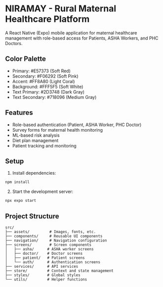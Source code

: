 # NIRAMAY - Rural Maternal Healthcare Platform

A React Native (Expo) mobile application for maternal healthcare management with role-based access for Patients, ASHA Workers, and PHC Doctors.

## Color Palette
- Primary: #E57373 (Soft Red)
- Secondary: #F06292 (Soft Pink)
- Accent: #FF8A80 (Light Coral)
- Background: #FFF5F5 (Soft White)
- Text Primary: #2D3748 (Dark Gray)
- Text Secondary: #718096 (Medium Gray)

## Features
- Role-based authentication (Patient, ASHA Worker, PHC Doctor)
- Survey forms for maternal health monitoring
- ML-based risk analysis
- Diet plan management
- Patient tracking and monitoring

## Setup
1. Install dependencies:
```bash
npm install
```

2. Start the development server:
```bash
npx expo start
```

## Project Structure
```
src/
├── assets/         # Images, fonts, etc.
├── components/     # Reusable UI components
├── navigation/     # Navigation configuration
├── screens/        # Screen components
│   ├── asha/      # ASHA worker screens
│   ├── doctor/    # Doctor screens
│   ├── patient/   # Patient screens
│   └── auth/      # Authentication screens
├── services/      # API services
├── store/         # Context and state management
├── styles/        # Global styles
└── utils/         # Helper functions
```
